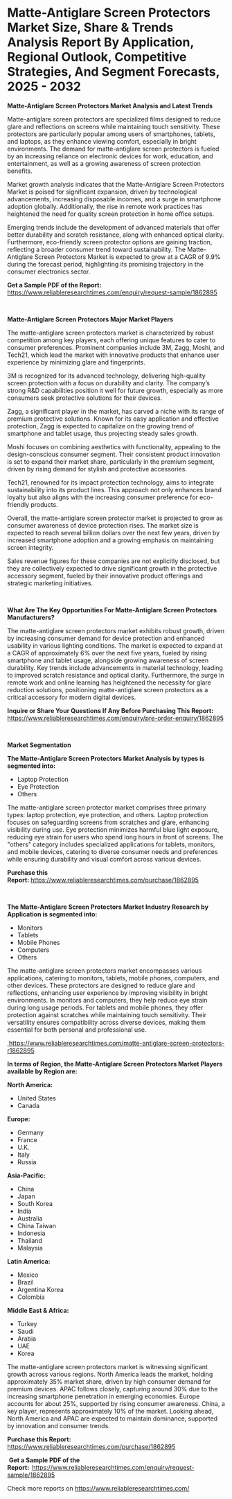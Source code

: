 <p><h1>Matte-Antiglare Screen Protectors Market Size, Share & Trends Analysis Report By Application, Regional Outlook, Competitive Strategies, And Segment Forecasts, 2025 - 2032</h1></p><p><strong>Matte-Antiglare Screen Protectors Market Analysis and Latest Trends</strong></p>
<p><p>Matte-antiglare screen protectors are specialized films designed to reduce glare and reflections on screens while maintaining touch sensitivity. These protectors are particularly popular among users of smartphones, tablets, and laptops, as they enhance viewing comfort, especially in bright environments. The demand for matte-antiglare screen protectors is fueled by an increasing reliance on electronic devices for work, education, and entertainment, as well as a growing awareness of screen protection benefits.</p><p>Market growth analysis indicates that the Matte-Antiglare Screen Protectors Market is poised for significant expansion, driven by technological advancements, increasing disposable incomes, and a surge in smartphone adoption globally. Additionally, the rise in remote work practices has heightened the need for quality screen protection in home office setups. </p><p>Emerging trends include the development of advanced materials that offer better durability and scratch resistance, along with enhanced optical clarity. Furthermore, eco-friendly screen protector options are gaining traction, reflecting a broader consumer trend toward sustainability. The Matte-Antiglare Screen Protectors Market is expected to grow at a CAGR of 9.9% during the forecast period, highlighting its promising trajectory in the consumer electronics sector.</p></p>
<p><strong>Get a Sample PDF of the Report:&nbsp;</strong> <a href="https://www.reliableresearchtimes.com/enquiry/request-sample/1862895?utm_campaign=2275&utm_medium=2&utm_source=Github&utm_content=ia&utm_term=05042025&utm_id=matte-antiglare-screen-protectors">https://www.reliableresearchtimes.com/enquiry/request-sample/1862895</a></p>
<p>&nbsp;</p>
<p><strong>Matte-Antiglare Screen Protectors Major Market Players</strong></p>
<p><p>The matte-antiglare screen protectors market is characterized by robust competition among key players, each offering unique features to cater to consumer preferences. Prominent companies include 3M, Zagg, Moshi, and Tech21, which lead the market with innovative products that enhance user experience by minimizing glare and fingerprints.</p><p>3M is recognized for its advanced technology, delivering high-quality screen protection with a focus on durability and clarity. The company’s strong R&D capabilities position it well for future growth, especially as more consumers seek protective solutions for their devices.</p><p>Zagg, a significant player in the market, has carved a niche with its range of premium protective solutions. Known for its easy application and effective protection, Zagg is expected to capitalize on the growing trend of smartphone and tablet usage, thus projecting steady sales growth.</p><p>Moshi focuses on combining aesthetics with functionality, appealing to the design-conscious consumer segment. Their consistent product innovation is set to expand their market share, particularly in the premium segment, driven by rising demand for stylish and protective accessories.</p><p>Tech21, renowned for its impact protection technology, aims to integrate sustainability into its product lines. This approach not only enhances brand loyalty but also aligns with the increasing consumer preference for eco-friendly products.</p><p>Overall, the matte-antiglare screen protector market is projected to grow as consumer awareness of device protection rises. The market size is expected to reach several billion dollars over the next few years, driven by increased smartphone adoption and a growing emphasis on maintaining screen integrity.</p><p>Sales revenue figures for these companies are not explicitly disclosed, but they are collectively expected to drive significant growth in the protective accessory segment, fueled by their innovative product offerings and strategic marketing initiatives.</p></p>
<p>&nbsp;</p>
<p><strong>What Are The Key Opportunities For Matte-Antiglare Screen Protectors Manufacturers?</strong></p>
<p><p>The matte-antiglare screen protectors market exhibits robust growth, driven by increasing consumer demand for device protection and enhanced usability in various lighting conditions. The market is expected to expand at a CAGR of approximately 6% over the next five years, fueled by rising smartphone and tablet usage, alongside growing awareness of screen durability. Key trends include advancements in material technology, leading to improved scratch resistance and optical clarity. Furthermore, the surge in remote work and online learning has heightened the necessity for glare reduction solutions, positioning matte-antiglare screen protectors as a critical accessory for modern digital devices.</p></p>
<p><strong>Inquire or Share Your Questions If Any Before Purchasing This Report:</strong> <a href="https://www.reliableresearchtimes.com/enquiry/pre-order-enquiry/1862895?utm_campaign=2275&utm_medium=2&utm_source=Github&utm_content=ia&utm_term=05042025&utm_id=matte-antiglare-screen-protectors">https://www.reliableresearchtimes.com/enquiry/pre-order-enquiry/1862895</a></p>
<p>&nbsp;</p>
<p><strong>Market Segmentation</strong></p>
<p><strong>The Matte-Antiglare Screen Protectors Market Analysis by types is segmented into:</strong></p>
<p><ul><li>Laptop Protection</li><li>Eye Protection</li><li>Others</li></ul></p>
<p><p>The matte-antiglare screen protector market comprises three primary types: laptop protection, eye protection, and others. Laptop protection focuses on safeguarding screens from scratches and glare, enhancing visibility during use. Eye protection minimizes harmful blue light exposure, reducing eye strain for users who spend long hours in front of screens. The "others" category includes specialized applications for tablets, monitors, and mobile devices, catering to diverse consumer needs and preferences while ensuring durability and visual comfort across various devices.</p></p>
<p><strong>Purchase this Report:&nbsp;</strong><a href="https://www.reliableresearchtimes.com/purchase/1862895?utm_campaign=2275&utm_medium=2&utm_source=Github&utm_content=ia&utm_term=05042025&utm_id=matte-antiglare-screen-protectors">https://www.reliableresearchtimes.com/purchase/1862895</a></p>
<p>&nbsp;</p>
<p><strong>The Matte-Antiglare Screen Protectors Market Industry Research by Application is segmented into:</strong></p>
<p><ul><li>Monitors</li><li>Tablets</li><li>Mobile Phones</li><li>Computers</li><li>Others</li></ul></p>
<p><p>The matte-antiglare screen protectors market encompasses various applications, catering to monitors, tablets, mobile phones, computers, and other devices. These protectors are designed to reduce glare and reflections, enhancing user experience by improving visibility in bright environments. In monitors and computers, they help reduce eye strain during long usage periods. For tablets and mobile phones, they offer protection against scratches while maintaining touch sensitivity. Their versatility ensures compatibility across diverse devices, making them essential for both personal and professional use.</p></p>
<p><a href="https://www.reliableresearchtimes.com/matte-antiglare-screen-protectors-r1862895?utm_campaign=2275&utm_medium=2&utm_source=Github&utm_content=ia&utm_term=05042025&utm_id=matte-antiglare-screen-protectors">&nbsp;https://www.reliableresearchtimes.com/matte-antiglare-screen-protectors-r1862895</a></p>
<p><strong>In terms of Region, the Matte-Antiglare Screen Protectors Market Players available by Region are:</strong></p>
<p>
    <p> <strong> North America: </strong>
        <ul>
            <li>United States</li>
            <li>Canada</li>
        </ul>
        </p> 
    <p> <strong> Europe: </strong>
        <ul>
            <li>Germany</li>
            <li>France</li>
            <li>U.K.</li>
            <li>Italy</li>
            <li>Russia</li>
        </ul>
        </p> 
    <p> <strong> Asia-Pacific: </strong>
        <ul>
            <li>China</li>
            <li>Japan</li>
            <li>South Korea</li>
            <li>India</li>
            <li>Australia</li>
            <li>China Taiwan</li>
            <li>Indonesia</li>
            <li>Thailand</li>
            <li>Malaysia</li>
        </ul>
        </p> 
    <p> <strong> Latin America: </strong>
        <ul>
            <li>Mexico</li>
            <li>Brazil</li>
            <li>Argentina Korea</li>
            <li>Colombia</li>
        </ul>
        </p> 
    <p> <strong> Middle East & Africa: </strong>
        <ul>
            <li>Turkey</li>
            <li>Saudi</li>
            <li>Arabia</li>
            <li>UAE</li>
            <li>Korea</li>
        </ul>
    </p>
    </p>
<p><p>The matte-antiglare screen protectors market is witnessing significant growth across various regions. North America leads the market, holding approximately 35% market share, driven by high consumer demand for premium devices. APAC follows closely, capturing around 30% due to the increasing smartphone penetration in emerging economies. Europe accounts for about 25%, supported by rising consumer awareness. China, a key player, represents approximately 10% of the market. Looking ahead, North America and APAC are expected to maintain dominance, supported by innovation and consumer trends.</p></p>
<p><strong>Purchase this Report: </strong><a href="https://www.reliableresearchtimes.com/purchase/1862895?utm_campaign=2275&utm_medium=2&utm_source=Github&utm_content=ia&utm_term=05042025&utm_id=matte-antiglare-screen-protectors">https://www.reliableresearchtimes.com/purchase/1862895</a></p>
<p>&nbsp;<strong>Get a Sample PDF of the Report:&nbsp;&nbsp;</strong><a href="https://www.reliableresearchtimes.com/enquiry/request-sample/1862895?utm_campaign=2275&utm_medium=2&utm_source=Github&utm_content=ia&utm_term=05042025&utm_id=matte-antiglare-screen-protectors">https://www.reliableresearchtimes.com/enquiry/request-sample/1862895</a></p>
<p><strong></strong></p>
<p>Check more reports on <a href="https://www.reliableresearchtimes.com/?utm_campaign=2275&utm_medium=2&utm_source=Github&utm_content=ia&utm_term=05042025&utm_id=matte-antiglare-screen-protectors">https://www.reliableresearchtimes.com/</a></p>